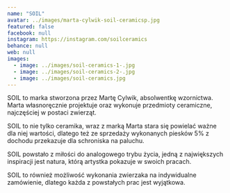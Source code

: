 ```yaml
---
name: "SOIL"
avatar: ../images/marta-cylwik-soil-ceramicsp.jpg
featured: false
facebook: null
instagram: https://instagram.com/soilceramics
behance: null
web: null
images:
  - image: ../images/soil-ceramics-1-.jpg
  - image: ../images/soil-ceramics-2-.jpg
  - image: ../images/soil-ceramics.jpg
---
```

SOIL to marka stworzona przez Martę Cylwik, absolwentkę wzornictwa. Marta własnoręcznie projektuje oraz wykonuje przedmioty ceramiczne, najczęściej w postaci zwierząt. 



SOIL to nie tylko ceramika, wraz z marką Marta stara się powielać ważne dla niej wartości, dlatego też ze sprzedaży wykonanych piesków 5% z dochodu przekazuje dla schroniska na paluchu. 



SOIL powstało z miłości do analogowego trybu życia, jedną z największych inspiracji jest natura, którą artystka pokazuje w swoich pracach. 



SOIL to również możliwość wykonania zwierzaka na indywidualne zamówienie, dlatego każda z powstałych prac jest wyjątkowa.